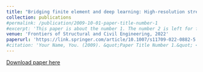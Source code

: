 ```yaml
---
title: "Bridging finite element and deep learning: High-resolution stress distribution prediction in structural components"
collection: publications
#permalink: /publication/2009-10-01-paper-title-number-1
#excerpt: 'This paper is about the number 1. The number 2 is left for future work.'
venue: 'Frontiers of Structural and Civil Engineering, 2022'
paperurl: 'https://link.springer.com/article/10.1007/s11709-022-0882-5'
#citation: 'Your Name, You. (2009). &quot;Paper Title Number 1.&quot; <i>Journal 1</i>. 1(1).'
---
```



[Download paper here](https://link.springer.com/article/10.1007/s11709-022-0882-5)
